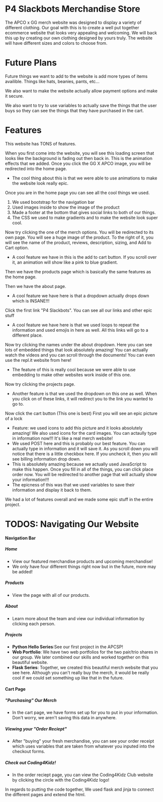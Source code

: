 # P4 Slackbots Merchandise Store

The APCO x GG merch website was designed to display a variety of different clothing. 
Our goal with this is to create a well put together ecommerce website that looks 
very appealing and welcoming. We will back this up by creating our own clothing designed
by yours truly. The website will have different sizes and colors to choose from. 

# Future Plans
Future things we want to add to the website is add more types of items availible. 
Things like hats, beanies, pants, etc...

We also want to make the website actually allow payment options and make it secure.

We also want to try to use variables to actually save the things that the user buys so they can see the things that they have purchased in the cart.

# Features
This website has TONS of features. 

When you first come into the website, you will see this loading screen that looks like the background is fading out then back in. This is the animation effects that we added. Once you click the GG X APCO image, you will be redirected into the home page.
- The cool thing about this is that we were able to use animations to make the website look really epic. 

Once you are in the home page you can see all the cool things we used. 
1. We used bootstrap for the navigation bar
2. Used images inside to show the image of the product
3. Made a footer at the bottom that gives social links to both of our things. 
4. The CSS we used to make gradients and to make the website look super cool.

Now try clicking the one of the merch options. 
You will be redirected to its own page. You will see a huge image of the product. To the right of it, you will see the name of the product, reviews, description, sizing, and Add to Cart option.
- A cool feature we have in this is the add to cart button. If you scroll over it, an animation will show like a pink to blue gradient. 

Then we have the products page which is basically the same features as the home page. 

Then we have the about page.
- A cool feature we have here is that a dropdown actually drops down which is INSANE!!!
 
Click the first link "P4 Slackbots". You can see all our links and other epic stuff
- A cool feature we have here is that we used loops to repeat the information and used emojis in here as well.
All this links will go to a different place. 

Now try clicking the names under the about dropdown. Here you can see lots of embedded things that look absolutely amazing! You can actually watch the videos and you can scroll through the documents! You can even use the repl.it website from here!
- The feature of this is really cool because we were able to use embedding to make other websites work inside of this one. 

Now try clicking the projects page. 
- Another feature is that we used the dropdown on this one as well. 
When you click on of these links, it will redirect you to the link you wanted to go to. 

Now click the cart button (This one is best)
First you will see an epic picture of a lock
- Feature: we used icons to add this picture and it looks absolutely amazing! We also used icons for the card images.
You can actaully type in information now!!! It's like a real merch website! 
- We used POST here and this is probably our best feature. You can actually type in information and it will save it. 
As you scroll down you will notice that there is a little checkbox here. If you uncheck it, then you will see billing information drop down. 
- This is absolutely amazing because we actually used JavaScript to make this happen.
Once you fill in all of the things, you can click place order now. 
You will be redirected to another page that will actually show your information!!!
- The epicness of this was that we used variables to save their information and display it back to them. 

We had a lot of features overall and we made some epic stuff in the entire project. 

# TODOS: Navigating Our Website

#### Navigation Bar
##### Home
- View our featured merchandise products and upcoming merchandise!
- We only have four different things right now but in the future, more may be added!
##### Products
- View the page with all of our products.
##### About
- Learn more about the team and view our individual information by clicking each person.
##### Projects
- **Python Hello Series**:See our first project in the APCSP!
- **Web Portfolio**: We have two web portfolios for the two pair/trio shares in our group. We later combined our skills and worked together on this beautiful website. 
- **Flask Series**: Together, we created this beautiful  merch website that you see here. Although you can't really buy the merch, it would be really cool if we could set
 something up like that in the future.
 
#### Cart Page
##### "Purchasing" Our Merch
- In the cart page, we have forms set up for you to put in your information. Don't worry, we aren't saving this data in anywhere.
##### Viewing your "Order Reciept"
- After "buying" your fresh merchandise, you can see your order receipt which uses variables that are taken from whatever you inputed into the checkout forms.
##### Check out Coding4Kidz!
- In the order reciept page, you can view the Coding4Kidz Club website by clicking the circle with the Coding4Kidz logo!  
 
In regards to putting the code together,
We used flask and jinja to connect the different pages and extend the html.


